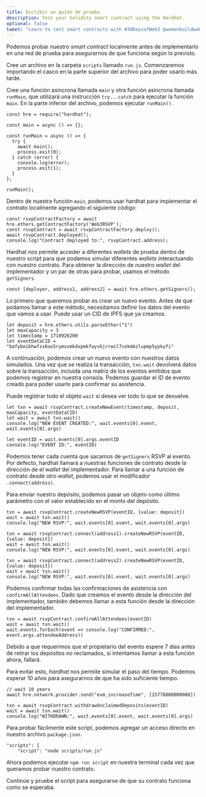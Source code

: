 ```yaml
---
title: Escribir un guión de prueba
description: Test your Solidity smart contract using the Hardhat.
optional: false
tweet: "Learn to test smart contracts with #30DaysofWeb3 @womenbuildweb3 ✍️"
---
```


Podemos probar nuestro _smart contract_ localmente antes de implementarlo en una red de prueba para asegurarnos de que funciona según lo previsto.

Cree un archivo en la carpeta `scripts` llamado `run.js`. Comenzaremos importando el casco en la parte superior del archivo para poder usarlo más tarde.

Cree una función asíncrona llamada `main` y otra función asíncrona llamada `runMain`, que utilizará una instrucción `try...catch` para ejecutar la función `main`. En la parte inferior del archivo, podemos ejecutar `runMain()`.

```
const hre = require("hardhat");

const main = async () => {};

const runMain = async () => {
  try {
    await main();
    process.exit(0);
  } catch (error) {
    console.log(error);
    process.exit(1);
  }
};

runMain();
```

Dentro de nuestra función _`main`_, podemos usar hardhat para implementar el contrato localmente agregando el siguiente código:

```
const rsvpContractFactory = await hre.ethers.getContractFactory('Web3RSVP');
const rsvpContract = await rsvpContractFactory.deploy();
await rsvpContract.deployed();
console.log("Contract deployed to:", rsvpContract.address);
```

Hardhat nos permite acceder a diferentes _wallets_ de prueba dentro de nuestro script para que podamos simular diferentes _wallets_ interactuando con nuestro contrato. Para obtener la dirección de nuestro _wallet_ del implementador y un par de otras para probar, usamos el método `getSigners`.

```
const [deployer, address1, address2] = await hre.ethers.getSigners();
```

Lo primero que queremos probar es crear un nuevo evento. Antes de que podamos llamar a este método, necesitamos definir los datos del evento que vamos a usar. Puede usar un CID de IPFS que ya creamos.

```
let deposit = hre.ethers.utils.parseEther("1")
let maxCapacity = 3
let timestamp = 1718926200
let eventDataCID = "bafybeibhwfzx6oo5rymsxmkdxpmkfwyvbjrrwcl7cekmbzlupmp5ypkyfi"
```

A continuación, podemos crear un nuevo evento con nuestros datos simulados. Una vez que se realiza la transacción, `txn.wait` devolverá datos sobre la transacción, incluida una matriz de los eventos emitidos que podemos registrar en nuestra consola. Podemos guardar el ID de evento creado para poder usarlo para confirmar su asistencia.

Puede registrar todo el objeto _`wait`_ si desea ver todo lo que se devuelve.

```
let txn = await rsvpContract.createNewEvent(timestamp, deposit, maxCapacity, eventDataCID)
let wait = await txn.wait()
console.log("NEW EVENT CREATED:", wait.events[0].event, wait.events[0].args)

let eventID = wait.events[0].args.eventID
console.log("EVENT ID:", eventID)
```

Podemos tener cada cuenta que sacamos de `getSigners` RSVP al evento. Por defecto, hardhat llamará a nuestras funciones de contrato desde la dirección de el _wallet_ del implementador. Para llamar a una función de contrato desde otro _wallet_, podemos usar el modificador `.connect(address)`.

Para enviar nuestro depósito, podemos pasar un objeto como último parámetro con el valor establecido en el monto del depósito.

```
txn = await rsvpContract.createNewRSVP(eventID, {value: deposit})
wait = await txn.wait()
console.log("NEW RSVP:", wait.events[0].event, wait.events[0].args)

txn = await rsvpContract.connect(address1).createNewRSVP(eventID, {value: deposit})
wait = await txn.wait()
console.log("NEW RSVP:", wait.events[0].event, wait.events[0].args)

txn = await rsvpContract.connect(address2).createNewRSVP(eventID, {value: deposit})
wait = await txn.wait()
console.log("NEW RSVP:", wait.events[0].event, wait.events[0].args)
```

Podemos confirmar todas las confirmaciones de asistencia con `confirmAllAttendees`. Dado que creamos el evento desde la dirección del implementador, también debemos llamar a esta función desde la dirección del implementador.

```
txn = await rsvpContract.confirmAllAttendees(eventID)
wait = await txn.wait()
wait.events.forEach(event => console.log("CONFIRMED:", event.args.attendeeAddress))
```

Debido a que requerimos que el propietario del evento espere 7 días antes de retirar los depósitos no reclamados, si intentamos llamar a esta función ahora, fallará.

Para evitar esto, _hardhat_ nos permite simular el paso del tiempo. Podemos esperar 10 años para asegurarnos de que ha sido suficiente tiempo.

```
// wait 10 years
await hre.network.provider.send("evm_increaseTime", [15778800000000])

txn = await rsvpContract.withdrawUnclaimedDeposits(eventID)
wait = await txn.wait()
console.log("WITHDRAWN:", wait.events[0].event, wait.events[0].args)
```

Para probar fácilmente este script, podemos agregar un acceso directo en nuestro archivo `package.json`.

```
"scripts": {
    "script": "node scripts/run.js"
```

Ahora podemos ejecutar `npm run script` en nuestra terminal cada vez que queramos probar nuestro contrato.

Continúe y pruebe el script para asegurarse de que su contrato funciona como se esperaba.
